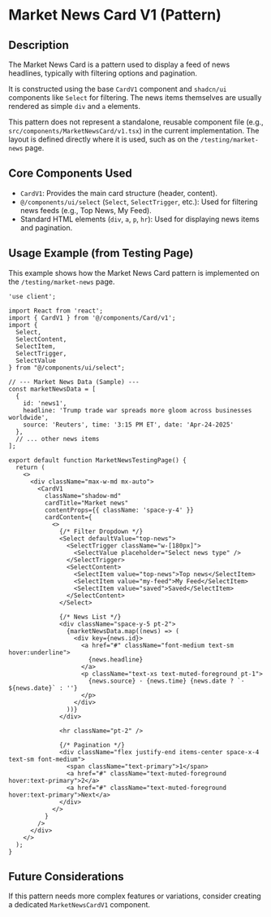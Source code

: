 # Market News Card V1 (Pattern)

## Description

The Market News Card is a pattern used to display a feed of news headlines, typically with filtering options and pagination.

It is constructed using the base `CardV1` component and `shadcn/ui` components like `Select` for filtering. The news items themselves are usually rendered as simple `div` and `a` elements.

This pattern does not represent a standalone, reusable component file (e.g., `src/components/MarketNewsCard/v1.tsx`) in the current implementation. The layout is defined directly where it is used, such as on the `/testing/market-news` page.

## Core Components Used

*   `CardV1`: Provides the main card structure (header, content).
*   `@/components/ui/select` (`Select`, `SelectTrigger`, etc.): Used for filtering news feeds (e.g., Top News, My Feed).
*   Standard HTML elements (`div`, `a`, `p`, `hr`): Used for displaying news items and pagination.

## Usage Example (from Testing Page)

This example shows how the Market News Card pattern is implemented on the `/testing/market-news` page.

```tsx
'use client';

import React from 'react';
import { CardV1 } from '@/components/Card/v1';
import {
  Select,
  SelectContent,
  SelectItem,
  SelectTrigger,
  SelectValue
} from "@/components/ui/select";

// --- Market News Data (Sample) ---
const marketNewsData = [
  {
    id: 'news1',
    headline: 'Trump trade war spreads more gloom across businesses worldwide',
    source: 'Reuters', time: '3:15 PM ET', date: 'Apr-24-2025'
  },
  // ... other news items
];

export default function MarketNewsTestingPage() {
  return (
    <>
      <div className="max-w-md mx-auto"> 
        <CardV1
          className="shadow-md"
          cardTitle="Market news"
          contentProps={{ className: 'space-y-4' }} 
          cardContent={
            <>
              {/* Filter Dropdown */}
              <Select defaultValue="top-news">
                <SelectTrigger className="w-[180px]">
                  <SelectValue placeholder="Select news type" />
                </SelectTrigger>
                <SelectContent>
                  <SelectItem value="top-news">Top news</SelectItem>
                  <SelectItem value="my-feed">My Feed</SelectItem>
                  <SelectItem value="saved">Saved</SelectItem>
                </SelectContent>
              </Select>

              {/* News List */}
              <div className="space-y-5 pt-2"> 
                {marketNewsData.map((news) => (
                  <div key={news.id}>
                    <a href="#" className="font-medium text-sm hover:underline">
                      {news.headline}
                    </a>
                    <p className="text-xs text-muted-foreground pt-1">
                      {news.source} · {news.time} {news.date ? `· ${news.date}` : ''}
                    </p>
                  </div>
                ))}
              </div>

              <hr className="pt-2" /> 

              {/* Pagination */}
              <div className="flex justify-end items-center space-x-4 text-sm font-medium">
                <span className="text-primary">1</span>
                <a href="#" className="text-muted-foreground hover:text-primary">2</a>
                <a href="#" className="text-muted-foreground hover:text-primary">Next</a>
              </div>
            </>
          }
        />
      </div>
    </>
  );
}
```

## Future Considerations

If this pattern needs more complex features or variations, consider creating a dedicated `MarketNewsCardV1` component. 